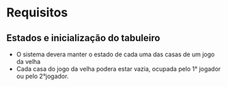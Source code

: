 # Requisitos 
## Estados e inicialização do tabuleiro 
* O sistema devera manter o estado de cada uma das casas de um jogo da velha 
* Cada casa do jogo da velha podera estar vazia, ocupada pelo 1° jogador ou pelo 2°jogador.
